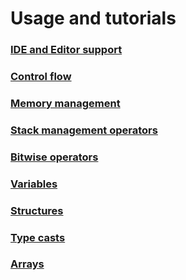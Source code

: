 # Usage and tutorials

### [IDE and Editor support](../editors.md)
### [Control flow](./control-flow.md)
### [Memory management](./memory.md)
### [Stack management operators](./stack-management-operators.md)
### [Bitwise operators](./bitwise-operators.md)
### [Variables](./variables.md)
### [Structures](./structures.md)
### [Type casts](./typecasts.md)
### [Arrays](../datatypes/array.md)
